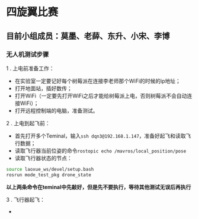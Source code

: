 # 四旋翼比赛

## 目前小组成员：莫墨、老薛、东升、小宋、李博

### 无人机测试步骤

1 . 上电前准备工作：

+ 在实验室一定要记好每个树莓派在连接李老师那个WiFi的时候的ip地址；
+ 打开地面站，插好数传；
+ 打开WiFi（一定要先打开WiFi之后才能给树莓派上电，否则树莓派不会自动连接WiFi）；
+ 打开远程控制端的电脑，准备测试。

2 . 上电到起飞前：

+ 首先打开多个Teminal，输入`ssh dqn3@192.168.1.147`，准备好起飞和读取飞行数据；
+ 读取飞行器当前位姿的命令`rostopic echo /mavros/local_position/pose`
+ 读取飞行器状态的节点：
``` bash
source laoxue_ws/devel/setup.bash
rosrun mode_test_pkg drone_state
```
**以上两条命令在teminal中先敲好，但是先不要执行，等待其他测试无误后再执行**

3 . 飞行器起飞：

+ 